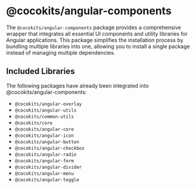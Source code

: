 # @cocokits/angular-components
The `@cocokits/angular-components` package provides a comprehensive wrapper that integrates all essential UI components and utility libraries for Angular applications. This package simplifies the installation process by bundling multiple libraries into one, allowing you to install a single package instead of managing multiple dependencies.

## Included Libraries
The following packages have already been integrated into @cocokits/angular-components:

- `@cocokits/angular-overlay`
- `@cocokits/angular-utils`
- `@cocokits/common-utils`
- `@cocokits/core`
- `@cocokits/angular-core`
- `@cocokits/angular-icon`
- `@cocokits/angular-button`
- `@cocokits/angular-checkbox`
- `@cocokits/angular-radio`
- `@cocokits/angular-form`
- `@cocokits/angular-divider`
- `@cocokits/angular-menu`
- `@cocokits/angular-toggle`